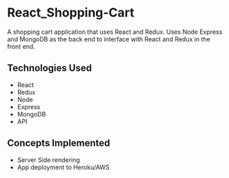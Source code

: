 # React_Shopping-Cart

A shopping cart application that uses React and Redux. Uses Node Express and MongoDB as the back end to interface with React and Redux in the front end.

## Technologies Used

- React
- Redux
- Node
- Express
- MongoDB
- API

## Concepts Implemented

- Server Side rendering
- App deployment to Heroku/AWS
